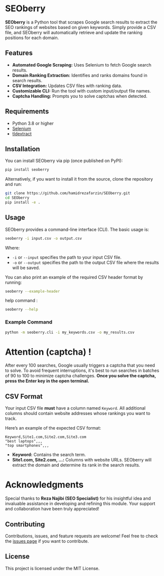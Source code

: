 # SEOberry

**SEOberry** is a Python tool that scrapes Google search results to extract the SEO rankings of websites based on given keywords. Simply provide a CSV file, and SEOberry will automatically retrieve and update the ranking positions for each domain.

## Features

- **Automated Google Scraping:** Uses Selenium to fetch Google search results.
- **Domain Ranking Extraction:** Identifies and ranks domains found in search results.
- **CSV Integration:** Updates CSV files with ranking data.
- **Customizable CLI:** Run the tool with custom input/output file names.
- **Captcha Handling:** Prompts you to solve captchas when detected.

## Requirements

- Python 3.8 or higher
- [Selenium](https://pypi.org/project/selenium/)
- [tldextract](https://pypi.org/project/tldextract/)

## Installation

You can install SEOberry via pip (once published on PyPI):

```bash
pip install seoberry
```

Alternatively, if you want to install it from the source, clone the repository and run:

```bash
git clone https://github.com/hamidrezafarzin/SEOberry.git
cd SEOberry
pip install -e .
```

## Usage

SEOberry provides a command-line interface (CLI). The basic usage is:

```bash
seoberry -i input.csv -o output.csv
```

Where:
- `-i` or `--input` specifies the path to your input CSV file.
- `-o` or `--output` specifies the path to the output CSV file where the results will be saved.

You can also print an example of the required CSV header format by running:

```bash
seoberry --example-header
```

help command :

```bash
seoberry --help
```

### Example Command

```bash
python -m seoberry.cli -i my_keywords.csv -o my_results.csv
```


# Attention (captcha)  !
After every 100 searches, Google usually triggers a captcha that you need to solve. To avoid frequent interruptions, it's best to run searches in batches of 90 to 100 to minimize captcha challenges. **Once you solve the captcha, press the Enter key in the open terminal.**

## CSV Format

Your input CSV file **must** have a column named `Keyword`. All additional columns should contain website addresses whose rankings you want to track.

Here’s an example of the expected CSV format:

```csv
Keyword,Site1.com,Site2.com,Site3.com
"best laptops",,,
"top smartphones",,,
```

- **Keyword:** Contains the search term.
- **Site1.com, Site2.com, ...:** Columns with website URLs. SEOberry will extract the domain and determine its rank in the search results.

# Acknowledgments
Special thanks to **Reza Najibi (SEO Specialist)** for his insightful idea and invaluable assistance in developing and refining this module. Your support and collaboration have been truly appreciated!

## Contributing

Contributions, issues, and feature requests are welcome! Feel free to check the [issues page](https://github.com/hamidrezafarzin/SEOberry/issues) if you want to contribute.

## License

This project is licensed under the MIT License.
